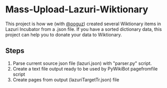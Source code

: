 # Mass-Upload-Lazuri-Wiktionary
This project is how we (with [@ooguz](https://github.com/ooguz)) created several Wiktionary items in Lazuri Incubator from a .json file. If you have a sorted dictionary data, this project can help you to donate your data to Wiktionary.

## Steps
1. Parse current source json file (lazuri.json) with "parser.py" script.
2. Create a text file output ready to be used by PyWikiBot pagefromfile script
3. Create pages from output (lazuriTargetTr.json) file
